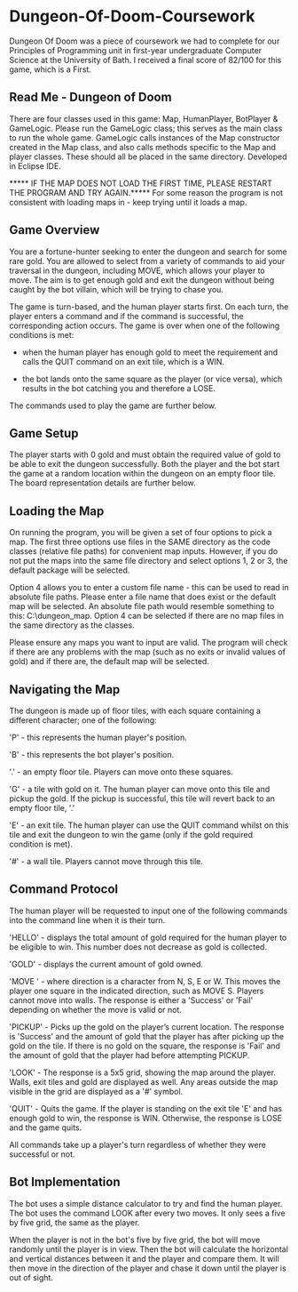 # Dungeon-Of-Doom-Coursework
Dungeon Of Doom was a piece of coursework we had to complete for our Principles of Programming unit in first-year undergraduate Computer Science at the University of Bath. I received a final score of 82/100 for this game, which is a First.


Read Me - Dungeon of Doom
-------------------------

There are four classes used in this game: Map, HumanPlayer, BotPlayer & GameLogic. Please run the GameLogic class; this serves as the main class to run the whole game.
GameLogic calls instances of the Map constructor created in the Map class, and also calls methods specific to the Map and player classes. These should all be placed in the same directory.
Developed in Eclipse IDE.

***** IF THE MAP DOES NOT LOAD THE FIRST TIME, PLEASE RESTART THE PROGRAM AND TRY AGAIN.*****
For some reason the program is not consistent with loading maps in - keep trying until it loads a map.

Game Overview
-----------------------
You are a fortune-hunter seeking to enter the dungeon and search for some rare gold. You are allowed to select from a variety of commands to aid your traversal in the dungeon, including MOVE, which allows your player to move.
The aim is to get enough gold and exit the dungeon without being caught by the bot villain, which will be trying to chase you.

The game is turn-based, and the human player starts first. On each turn, the player enters a command and if the command is successful, the corresponding action occurs. The game is over when one of the following conditions is met:

- when the human player has enough gold to meet the requirement and calls the QUIT command on an exit tile, which is a WIN.

- the bot lands onto the same square as the player (or vice versa), which results in the bot catching you and therefore a LOSE.

The commands used to play the game are further below.


Game Setup
--------------------
The player starts with 0 gold and must obtain the required value of gold to be able to exit the dungeon successfully. Both the player and the bot start the game at a random location within the dungeon on an empty floor tile. The board representation details are further below.


Loading the Map
-------------------------
On running the program, you will be given a set of four options to pick a map. The first three options use files in the SAME directory as the code classes (relative file paths) for convenient map inputs. However, if you do not put the maps into the same file directory and select options 1, 2 or 3, the default package will be selected.

Option 4 allows you to enter a custom file name - this can be used to read in absolute file paths. Please enter a file name that does exist or the default map will be selected. An absolute file path would resemble something to this: C:\dungeon_map. Option 4 can be selected if there are no map files in the same directory as the classes.

Please ensure any maps you want to input are valid. The program will check if there are any problems with the map (such as no exits or invalid values of gold) and if there are, the default map will be selected.


Navigating the Map
----------------------------
The dungeon is made up of floor tiles, with each square containing a different character; one of the following:

'P' - this represents the human player's position.

'B' - this represents the bot player's position.

'.' - an empty floor tile. Players can move onto these squares.

'G' - a tile with gold on it. The human player can move onto this tile and pickup the gold. If the pickup is successful, this tile will revert back to an empty floor tile, '.'

'E' - an exit tile. The human player can use the QUIT command whilst on this tile and exit the dungeon to win the game (only if the gold required condition is met).

'#' - a wall tile. Players cannot move through this tile.


Command Protocol
----------------------------
The human player will be requested to input one of the following commands into the command line when it is their turn.

'HELLO' - displays the total amount of gold required for the human player to be eligible to win. This number does not decrease as gold is 	  collected.

'GOLD' - displays the current amount of gold owned.

'MOVE <direction>' - where direction is a character from N, S, E or W. This moves the player one square in the indicated direction, such as MOVE S. Players cannot move into walls. The response is either a 'Success' or 'Fail' depending on whether the move is valid or not.

'PICKUP' - Picks up the gold on the player’s current location. The response is 'Success' and the amount of gold that the player has after picking up the gold on the tile. If there  is no gold on the square, the response is 'Fail' and the amount of gold that the player had before attempting PICKUP. 

'LOOK' - The response is a 5x5 grid, showing the map around the player. Walls, exit tiles and gold are displayed as well. Any areas outside the map visible in the grid are displayed as a '#' symbol.

'QUIT' - Quits the game. If the player is standing on the exit tile 'E' and has enough gold to win, the response is WIN. Otherwise, the response is LOSE and the game quits.

All commands take up a player's turn regardless of whether they were successful or not.


Bot Implementation
----------------------------
The bot uses a simple distance calculator to try and find the human player. The bot uses the command LOOK after every two moves. It only sees a five by five grid, the same as the player.

When the player is not in the bot's five by five grid, the bot will move randomly until the player is in view. Then the bot will calculate the horizontal and vertical distances between it and the player and compare them. It will then move in the direction of the player and chase it down until the player is out of sight.

